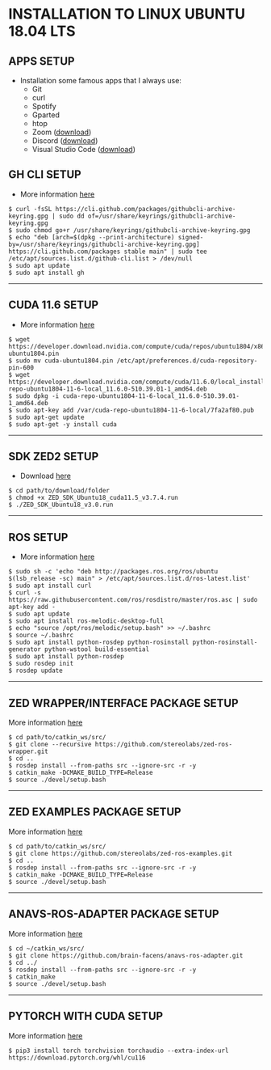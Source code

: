 # **INSTALLATION TO LINUX UBUNTU 18.04 LTS**

## **APPS SETUP**
- Installation some famous apps that I always use:
    - Git
    - curl
    - Spotify
    - Gparted
    - htop
    - Zoom               ([download](https://zoom.us/download))
    - Discord            ([download](https://discord.com/download))
    - Visual Studio Code ([download](https://code.visualstudio.com/download))

## **GH CLI SETUP**
- More information [here](https://github.com/cli/cli)
```
$ curl -fsSL https://cli.github.com/packages/githubcli-archive-keyring.gpg | sudo dd of=/usr/share/keyrings/githubcli-archive-keyring.gpg
$ sudo chmod go+r /usr/share/keyrings/githubcli-archive-keyring.gpg
$ echo "deb [arch=$(dpkg --print-architecture) signed-by=/usr/share/keyrings/githubcli-archive-keyring.gpg] https://cli.github.com/packages stable main" | sudo tee /etc/apt/sources.list.d/github-cli.list > /dev/null
$ sudo apt update
$ sudo apt install gh
```
-------------------------------------
## **CUDA 11.6 SETUP**
- More information [here](https://developer.nvidia.com/cuda-11-6-0-download-archive)
```
$ wget https://developer.download.nvidia.com/compute/cuda/repos/ubuntu1804/x86_64/cuda-ubuntu1804.pin
$ sudo mv cuda-ubuntu1804.pin /etc/apt/preferences.d/cuda-repository-pin-600
$ wget https://developer.download.nvidia.com/compute/cuda/11.6.0/local_installers/cuda-repo-ubuntu1804-11-6-local_11.6.0-510.39.01-1_amd64.deb
$ sudo dpkg -i cuda-repo-ubuntu1804-11-6-local_11.6.0-510.39.01-1_amd64.deb
$ sudo apt-key add /var/cuda-repo-ubuntu1804-11-6-local/7fa2af80.pub
$ sudo apt-get update
$ sudo apt-get -y install cuda
```
-------------------------------------
## **SDK ZED2 SETUP**
- Download [here](https://www.stereolabs.com/developers/release/)
```
$ cd path/to/download/folder
$ chmod +x ZED_SDK_Ubuntu18_cuda11.5_v3.7.4.run
$ ./ZED_SDK_Ubuntu18_v3.0.run
```
-------------------------------------
## **ROS SETUP**
- More information [here](https://wiki.ros.org/melodic/Installation)
```
$ sudo sh -c 'echo "deb http://packages.ros.org/ros/ubuntu $(lsb_release -sc) main" > /etc/apt/sources.list.d/ros-latest.list'
$ sudo apt install curl
$ curl -s https://raw.githubusercontent.com/ros/rosdistro/master/ros.asc | sudo apt-key add -
$ sudo apt update
$ sudo apt install ros-melodic-desktop-full
$ echo "source /opt/ros/melodic/setup.bash" >> ~/.bashrc
$ source ~/.bashrc
$ sudo apt install python-rosdep python-rosinstall python-rosinstall-generator python-wstool build-essential
$ sudo apt install python-rosdep
$ sudo rosdep init
$ rosdep update
```
-------------------------------------
## **ZED WRAPPER/INTERFACE PACKAGE SETUP**
More information [here](https://github.com/stereolabs/zed-ros-wrapper)
```
$ cd path/to/catkin_ws/src/
$ git clone --recursive https://github.com/stereolabs/zed-ros-wrapper.git
$ cd ..
$ rosdep install --from-paths src --ignore-src -r -y
$ catkin_make -DCMAKE_BUILD_TYPE=Release
$ source ./devel/setup.bash
```
-------------------------------------
## **ZED EXAMPLES PACKAGE SETUP**
More information [here](https://github.com/stereolabs/zed-ros-examples)
```
$ cd path/to/catkin_ws/src/
$ git clone https://github.com/stereolabs/zed-ros-examples.git
$ cd ..
$ rosdep install --from-paths src --ignore-src -r -y
$ catkin_make -DCMAKE_BUILD_TYPE=Release
$ source ./devel/setup.bash
```
-------------------------------------
## **ANAVS-ROS-ADAPTER PACKAGE SETUP**
More information [here](https://github.com/stereolabs/zed-ros-examples)
```
$ cd ~/catkin_ws/src/
$ git clone https://github.com/brain-facens/anavs-ros-adapter.git
$ cd ../
$ rosdep install --from-paths src --ignore-src -r -y
$ catkin_make
$ source ./devel/setup.bash
```
-------------------------------------
## **PYTORCH WITH CUDA SETUP**
More information [here](https://pytorch.org/get-started/locally/)
```
$ pip3 install torch torchvision torchaudio --extra-index-url https://download.pytorch.org/whl/cu116
```